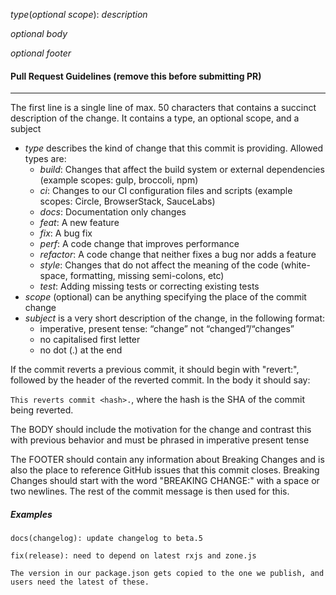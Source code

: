 _type_(_optional scope_): _description_

_optional body_

_optional footer_

#### Pull Request Guidelines (remove this before submitting PR)
---
The first line is a single line of max. 50 characters that contains a succinct description of the change. It contains a type, an optional scope, and a subject

- *_type_* describes the kind of change that this commit is providing. Allowed types are:
  - *build*: Changes that affect the build system or external dependencies (example scopes: gulp, broccoli, npm)
  - *ci*: Changes to our CI configuration files and scripts (example scopes: Circle, BrowserStack, SauceLabs)
  - *docs*: Documentation only changes
  - *feat*: A new feature
  - *fix*: A bug fix
  - *perf*: A code change that improves performance
  - *refactor*: A code change that neither fixes a bug nor adds a feature
  - *style*: Changes that do not affect the meaning of the code (white-space, formatting, missing semi-colons, etc)
  - *test*: Adding missing tests or correcting existing tests
- *_scope_* \(optional) can be anything specifying the place of the commit change
- *_subject_* is a very short description of the change, in the following format:
  - imperative, present tense: “change” not “changed”/“changes”
  - no capitalised first letter
  - no dot (.) at the end

If the commit reverts a previous commit, it should begin with "revert:", followed by the header of the reverted commit. In the body it should say: 

`This reverts commit <hash>.`, where the hash is the SHA of the commit being reverted.

The BODY should include the motivation for the change and contrast this with previous behavior and must be phrased in   imperative present tense 

The FOOTER should contain any information about Breaking Changes and is also the place to reference GitHub issues that this commit closes. Breaking Changes should start with the word "BREAKING CHANGE:" with a space or two newlines. The rest of the commit message is then used for this.

##### Examples
```
docs(changelog): update changelog to beta.5
```
```
fix(release): need to depend on latest rxjs and zone.js

The version in our package.json gets copied to the one we publish, and users need the latest of these.
```
